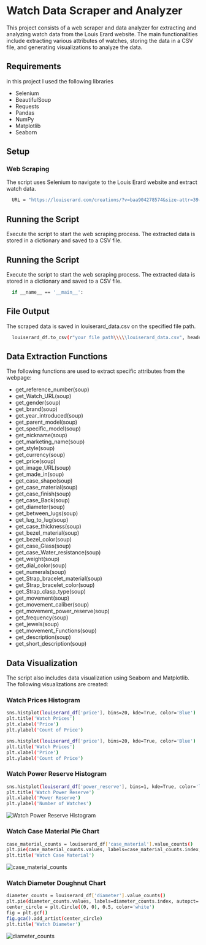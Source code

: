 
# Watch Data Scraper and Analyzer


This project consists of a web scraper and data analyzer for extracting and analyzing watch data from the Louis Erard website. The main functionalities include extracting various attributes of watches, storing the data in a CSV file, and generating visualizations to analyze the data.

## Requirements
in this project I used the following libraries

- Selenium
- BeautifulSoup
- Requests
- Pandas
- NumPy
- Matplotlib
- Seaborn




## Setup
### Web Scraping

The script uses Selenium to navigate to the Louis Erard website and extract watch data.




```bash
  URL = "https://louiserard.com/creations/?v=baa904278574&size-attr=39-mm,40-mm,42-mm,42-5-mm,43-mm,44-mm"

```

## Running the Script
Execute the script to start the web scraping process. The extracted data is stored in a dictionary and saved to a CSV file.
## Running the Script
Execute the script to start the web scraping process. The extracted data is stored in a dictionary and saved to a CSV file.
```bash
  if __name__ == '__main__':
```

## File Output
The scraped data is saved in louiserard_data.csv on the specified file path.
```bash
  louiserard_df.to_csv(r"your file path\\\\\louiserard_data.csv", header=True, index=False)
```

## Data Extraction Functions
The following functions are used to extract specific attributes from the webpage:

- get_reference_number(soup)
- get_Watch_URL(soup)
- get_gender(soup)
- get_brand(soup)
- get_year_introduced(soup)
- get_parent_model(soup)
- get_specific_model(soup)
- get_nickname(soup)
- get_marketing_name(soup)
- get_style(soup)
- get_currency(soup)
- get_price(soup)
- get_image_URL(soup)
- get_made_in(soup)
- get_case_shape(soup)
- get_case_material(soup)
- get_case_finish(soup)
- get_case_Back(soup)
- get_diameter(soup)
- get_between_lugs(soup)
- get_lug_to_lug(soup)
- get_case_thickness(soup)
- get_bezel_material(soup)
- get_bezel_color(soup)
- get_case_Glass(soup)
- get_case_Water_resistance(soup)
- get_weight(soup)
- get_dial_color(soup)
- get_numerals(soup)
- get_Strap_bracelet_material(soup)
- get_Strap_bracelet_color(soup)
- get_Strap_clasp_type(soup)
- get_movement(soup)
- get_movement_caliber(soup)
- get_movement_power_reserve(soup)
- get_frequency(soup)
- get_jewels(soup)
- get_movement_Functions(soup)
- get_description(soup)
- get_short_description(soup)
## Data Visualization
The script also includes data visualization using Seaborn and Matplotlib. The following visualizations are created:
### Watch Prices Histogram

```bash
sns.histplot(louiserard_df['price'], bins=20, kde=True, color='Blue')
plt.title('Watch Prices')
plt.xlabel('Price')
plt.ylabel('Count of Price')
```

```bash
sns.histplot(louiserard_df['price'], bins=20, kde=True, color='Blue')
plt.title('Watch Prices')
plt.xlabel('Price')
plt.ylabel('Count of Price')
```
### Watch Power Reserve Histogram

```bash
sns.histplot(louiserard_df['power_reserve'], bins=1, kde=True, color='lightblue')
plt.title('Watch Power Reserve')
plt.xlabel('Power Reserve')
plt.ylabel('Number of Watches')
```
![Watch Power Reserve Histogram](https://github.com/Anqa-H/MyProjects/assets/80011409/f233058c-7e22-4836-b566-57fcabbf0d4c)

### Watch Case Material Pie Chart
```bash
case_material_counts = louiserard_df['case_material'].value_counts()
plt.pie(case_material_counts.values, labels=case_material_counts.index, autopct='%1.1f%%', colors=color)
plt.title('Watch Case Material')

```
![case_material_counts](https://github.com/Anqa-H/MyProjects/assets/80011409/8f82605d-4051-4b9e-a614-51e33c1a10a0)


### Watch Diameter Doughnut Chart
```bash
diameter_counts = louiserard_df['diameter'].value_counts()
plt.pie(diameter_counts.values, labels=diameter_counts.index, autopct='%1.1f%%', colors=blue_colors, wedgeprops={'edgecolor': 'white', 'linewidth': 2}, startangle=20)
center_circle = plt.Circle((0, 0), 0.5, color='white')
fig = plt.gcf()
fig.gca().add_artist(center_circle)
plt.title('Watch Diameter')
```

![diameter_counts](https://github.com/Anqa-H/MyProjects/assets/80011409/2cb2ff85-e006-48a2-bc75-da99c66c7fbf)

